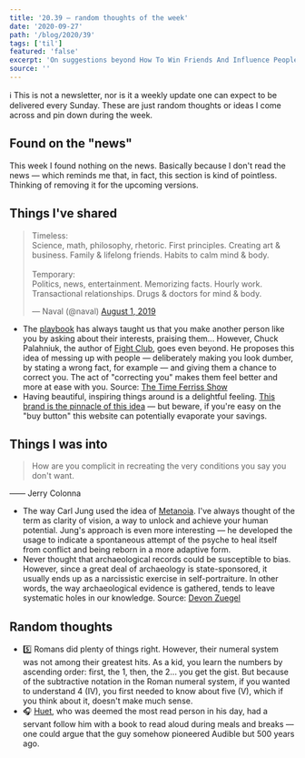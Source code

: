 ```yaml
---
title: '20.39 — random thoughts of the week'
date: '2020-09-27'
path: '/blog/2020/39'
tags: ['til']
featured: 'false'
excerpt: 'On suggestions beyond How To Win Friends And Influence People, nice coffee ware, and pro tips from the most read person in history.'
source: ''
---
```


ℹ️ This is not a newsletter, nor is it a weekly update one can expect to be delivered every Sunday. These are just random thoughts or ideas I come across and pin down during the week.

## Found on the "news"

This week I found nothing on the news. Basically because I don't read the news — which reminds me that, in fact, this section is kind of pointless. Thinking of removing it for the upcoming versions.

## Things I've shared

<blockquote class="twitter-tweet"><p lang="en" dir="ltr">Timeless:<br>Science, math, philosophy, rhetoric. First principles. Creating art &amp; business. Family &amp; lifelong friends. Habits to calm mind &amp; body.<br><br>Temporary:<br>Politics, news, entertainment. Memorizing facts. Hourly work. Transactional relationships. Drugs &amp; doctors for mind &amp; body.</p>&mdash; Naval (@naval) <a href="https://twitter.com/naval/status/1156875235028635648?ref_src=twsrc%5Etfw">August 1, 2019</a></blockquote>

- The [playbook](/blog/2019/how-to-win-friends-and-influence-people) has always taught us that you make another person like you by asking about their interests, praising them... However, Chuck Palahniuk, the author of [Fight Club](/blog/2020/fight-club), goes even beyond. He proposes this idea of messing up with people — deliberately making you look dumber, by stating a wrong fact, for example — and giving them a chance to correct you. The act of "correcting you" makes them feel better and more at ease with you. Source: [The Time Ferriss Show](https://tim.blog/2020/09/02/chuck-palahniuk/)
- Having beautiful, inspiring things around is a delightful feeling. [This brand is the pinnacle of this idea](https://kinto-usa.com) — but beware, if you're easy on the "buy button" this website can potentially evaporate your savings.

## Things I was into

> How are you complicit in recreating the very conditions you say you don't want.

—— Jerry Colonna

- The way Carl Jung used the idea of [Metanoia](<https://en.wikipedia.org/wiki/Metanoia_(psychology)>). I've always thought of the term as clarity of vision, a way to unlock and achieve your human potential. Jung's approach is even more interesting — he developed the usage to indicate a spontaneous attempt of the psyche to heal itself from conflict and being reborn in a more adaptive form.
- Never thought that archaeological records could be susceptible to bias. However, since a great deal of archaeology is state-sponsored, it usually ends up as a narcissistic exercise in self-portraiture. In other words, the way archaeological evidence is gathered, tends to leave systematic holes in our knowledge. Source: [Devon Zuegel](https://devonzuegel.com/post/book-review-against-the-grain-by-james-c-scott)

## Random thoughts

- 5️⃣ Romans did plenty of things right. However, their numeral system was not among their greatest hits. As a kid, you learn the numbers by ascending order: first, the 1, then, the 2... you get the gist. But because of the subtractive notation in the Roman numeral system, if you wanted to understand 4 (IV), you first needed to know about five (V), which if you think about it, doesn't make much sense.
- 🎧 [Huet](https://en.wikipedia.org/wiki/Pierre_Daniel_Huet), who was deemed the most read person in his day, had a servant follow him with a book to read aloud during meals and breaks — one could argue that the guy somehow pioneered Audible but 500 years ago.
